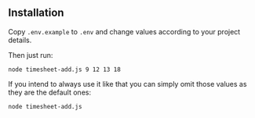 ## Installation

Copy `.env.example` to `.env` and change values according to your project details.

Then just run:

```
node timesheet-add.js 9 12 13 18
```

If you intend to always use it like that you can simply omit those values as they are the default ones:

```
node timesheet-add.js
```




